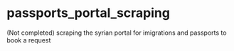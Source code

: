 # passports_portal_scraping
(Not completed) scraping the syrian portal for imigrations and passports to book a request 

